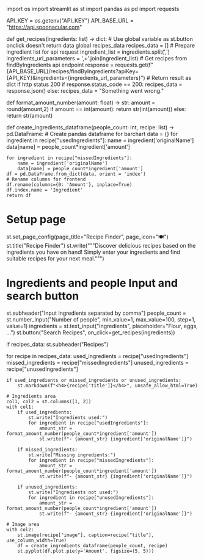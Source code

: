 import os
import streamlit as st
import pandas as pd
import requests


API_KEY = os.getenv("API_KEY")
API_BASE_URL = "https://api.spoonacular.com"


def get_recipes(ingredients: list) -> dict:
    # Use global variable as st.button onclick doesn't return data
    global recipes_data
    recipes_data = []
    # Prepare ingredient list for api request
    ingredient_list = ingredients.split(',')
    ingredients_url_parameters = ',+'.join(ingredient_list)
    # Get recipes from findByIngredients api endpoint
    response = requests.get(f"{API_BASE_URL}/recipes/findByIngredients?apiKey={API_KEY}&ingredients={ingredients_url_parameters}")
    # Return result as dict if http status 200
    if response.status_code == 200:
        recipes_data = response.json()
    else:
        recipes_data = "Something went wrong."

def format_amount_number(amount: float) -> str:
    amount = round(amount,2)
    if amount == int(amount):
        return str(int(amount))
    else:
        return str(amount)


def create_ingredients_dataframe(people_count: int, recipe: list) -> pd.DataFrame:
    # Create pandas dataframe for barchart
    data = {}
    for ingredient in recipe["usedIngredients"]:
        name = ingredient['originalName']
        data[name] = people_count*ingredient['amount']

    for ingredient in recipe["missedIngredients"]:
        name = ingredient['originalName']
        data[name] = people_count*ingredient['amount']
    df = pd.DataFrame.from_dict(data, orient = 'index')
    # Rename columns for frontend
    df.rename(columns={0: 'Amount'}, inplace=True)
    df.index.name = 'Ingredient'
    return df


# Setup page
st.set_page_config(page_title="Recipe Finder", page_icon="🍽️")
st.title("Recipe Finder")
st.write("""Discover delicious recipes based on the ingredients you have on
            hand! Simply enter your ingredients and find suitable recipes for
            your next meal.""")

# Ingredients and people Input and search button
st.subheader("Input Ingredients separated by comma")
people_count = st.number_input("Number of people", min_value=1, max_value=100, step=1, value=1)
ingredients = st.text_input("Ingredients", placeholder="Flour, eggs, ...")
st.button("Search Recipes", on_click=get_recipes(ingredients))

if recipes_data:
    st.subheader("Recipes")

for recipe in recipes_data:
    used_ingredients = recipe["usedIngredients"]
    missed_ingredients = recipe["missedIngredients"]
    unused_ingredients = recipe["unusedIngredients"]

    if used_ingredients or missed_ingredients or unused_ingredients:
        st.markdown(f"<h4>{recipe['title']}</h4>", unsafe_allow_html=True)

    # Ingredients area
    col1, col2 = st.columns([1, 2])
    with col1:
        if used_ingredients:
            st.write("Ingredients used:")
            for ingredient in recipe["usedIngredients"]:
                amount_str = format_amount_number(people_count*ingredient['amount'])
                st.write(f"- {amount_str} {ingredient['originalName']}")

        if missed_ingredients:
            st.write("Missing ingredients:")
            for ingredient in recipe["missedIngredients"]:
                amount_str = format_amount_number(people_count*ingredient['amount'])
                st.write(f"- {amount_str} {ingredient['originalName']}")

        if unused_ingredients:
            st.write("Ingredients not used:")
            for ingredient in recipe["unusedIngredients"]:
                amount_str = format_amount_number(people_count*ingredient['amount'])
                st.write(f"- {amount_str} {ingredient['originalName']}")

    # Image area
    with col2:
        st.image(recipe["image"], caption=recipe["title"], use_column_width=True)
        df = create_ingredients_dataframe(people_count, recipe)
        st.pyplot(df.plot.pie(y='Amount', figsize=(5, 5)))

